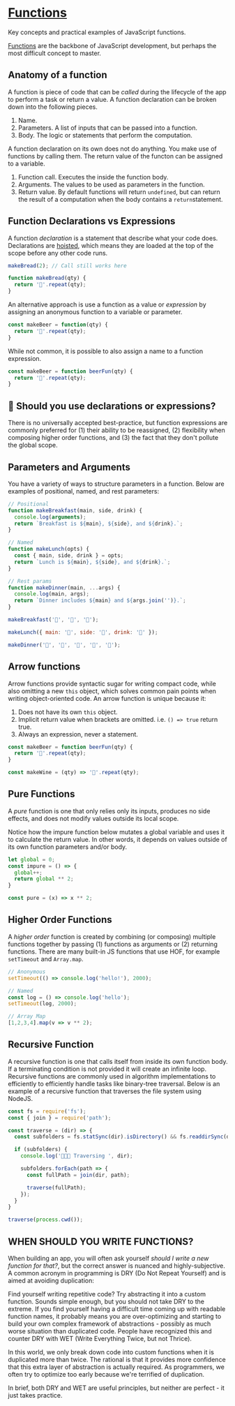 # [Functions](https://www.youtube.com/watch?v=gigtS_5KOqo)
Key concepts and practical examples of JavaScript functions.

[Functions](https://developer.mozilla.org/en-US/docs/Web/JavaScript/Guide/Functions) are the backbone of JavaScript development, but perhaps the most difficult concept to master.

## Anatomy of a function

A function is piece of code that can be _called_ during the lifecycle of the app to perform a task or return a value. A function declaration can be broken down into the following pieces.

1. Name.
2. Parameters. A list of inputs that can be passed into a function.
3. Body. The logic or statements that perform the computation.

A function declaration on its own does not do anything. You make use of functions by calling them. The return value of the functon can be assigned to a variable.

1. Function call. Executes the inside the function body.
2. Arguments. The values to be used as parameters in the function.
3. Return value. By default functions will return `undefined`, but can return the result of a computation when the body contains a `return`statement.

## Function Declarations vs Expressions

A function _declaration_ is a statement that describe what your code does. Declarations are [hoisted](https://fireship.io/courses/javascript/beginner-js-survival-guide/), which means they are loaded at the top of the scope before any other code runs.

```js
makeBread(2); // Call still works here

function makeBread(qty) {
  return '🍞'.repeat(qty);
}
```

An alternative approach is use a function as a value or _expression_ by assigning an anonymous function to a variable or parameter.

```js
const makeBeer = function(qty) {
  return '🍺'.repeat(qty);
}
```

While not common, it is possible to also assign a name to a function expression.

```js
const makeBeer = function beerFun(qty) {
  return '🍺'.repeat(qty);
}
```

## 🤔 Should you use declarations or expressions?

There is no universally accepted best-practice, but function expressions are commonly preferred for (1) their ability to be reassigned, (2) flexibility when composing higher order functions, and (3) the fact that they don't pollute the global scope.

## Parameters and Arguments

You have a variety of ways to structure parameters in a function. Below are examples of positional, named, and rest parameters:

```js
// Positional
function makeBreakfast(main, side, drink) {
  console.log(arguments);
  return `Breakfast is ${main}, ${side}, and ${drink}.`;
}

// Named
function makeLunch(opts) {
  const { main, side, drink } = opts;
  return `Lunch is ${main}, ${side}, and ${drink}.`;
}

// Rest params
function makeDinner(main, ...args) {
  console.log(main, args);
  return `Dinner includes ${main} and ${args.join('')}.`;
}

makeBreakfast('🥞', '🥓', '🥛');

makeLunch({ main: '🥙', side: '🍟', drink: '🥤' });

makeDinner('🍜', '🥘', '🍙', '🥠', '🍑');
```

## Arrow functions

Arrow functions provide syntactic sugar for writing compact code, while also omitting a new `this` object, which solves common pain points when writing object-oriented code. An arrow function is unique because it:

1. Does not have its own `this` object.
2. Implicit return value when brackets are omitted. i.e. `() => true` return true.
3. Always an expression, never a statement.

```js
const makeBeer = function beerFun(qty) {
  return '🍺'.repeat(qty);
}

const makeWine = (qty) => '🍷'.repeat(qty);
```

## Pure Functions

A _pure_ function is one that only relies only its inputs, produces no side effects, and does not modify values outside its local scope.

Notice how the impure function below mutates a global variable and uses it to calculate the return value. In other words, it depends on values outside of its own function parameters and/or body.

```js
let global = 0;
const impure = () => {
  global++;
  return global ** 2;
}

const pure = (x) => x ** 2;
```

## Higher Order Functions

A _higher order_ function is created by combining (or composing) multiple functions together by passing (1) functions as arguments or (2) returning functions. There are many built-in JS functions that use HOF, for example `setTimeout` and `Array.map`.

```js
// Anonymous
setTimeout(() => console.log('hello!'), 2000);

// Named
const log = () => console.log('hello');
setTimeout(log, 2000);

// Array Map
[1,2,3,4].map(v => v ** 2);
```

## Recursive Function

A recursive function is one that calls itself from inside its own function body. If a terminating condition is not provided it will create an infinite loop. Recursive functions are commonly used in algorithm implementations to efficiently to efficiently handle tasks like binary-tree traversal. Below is an example of a recursive function that traverses the file system using NodeJS.

```js
const fs = require('fs');
const { join } = require('path');

const traverse = (dir) => {
  const subfolders = fs.statSync(dir).isDirectory() && fs.readdirSync(dir);

  if (subfolders) {
    console.log('👟👟👟 Traversing ', dir);

    subfolders.forEach(path => {
      const fullPath = join(dir, path);

      traverse(fullPath);
    });
  }
}

traverse(process.cwd());
```

## WHEN SHOULD YOU WRITE FUNCTIONS?

When building an app, you will often ask yourself _should I write a new function for that?_, but the correct answer is nuanced and highly-subjective. A common acronym in programming is DRY (Do Not Repeat Yourself) and is aimed at avoiding duplication:

Find yourself writing repetitive code? Try abstracting it into a custom function. Sounds simple enough, but you should not take DRY to the extreme. If you find yourself having a difficult time coming up with readable function names, it probably means you are over-optimizing and starting to build your own complex framework of abstractions - possibly as much worse situation than duplicated code. People have recognized this and counter DRY with WET (Write Everything Twice, but not Thrice).

In this world, we only break down code into custom functions when it is duplicated more than twice. The rational is that it provides more confidence that this extra layer of abstraction is actually required. As programmers, we often try to optimize too early because we're terrified of duplication.

In brief, both DRY and WET are useful principles, but neither are perfect - it just takes practice.